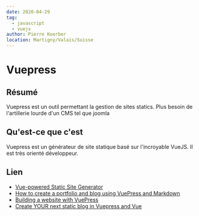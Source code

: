 ```yaml
---
date: 2020-04-29
tag: 
  - javascript
  - vuejs
author: Pierre Koerber
location: Martigny/Valais/Suisse
---
```


# Vuepress

## Résumé

Vuepress est un outil permettant la gestion de sites statics. Plus besoin de l'artillerie lourde d'un CMS tel que joomla

## Qu'est-ce que c'est

Vuepress est un générateur de site statique basé sur l'incroyable VueJS. Il est très orienté développeur.

## Lien

- [Vue-powered Static Site Generator](https://v1.vuepress.vuejs.org/)
- [How to create a portfolio and blog using VuePress and Markdown](https://blog.logrocket.com/how-create-portfolio-blog-using-vuepress-markdown/)
- [Building a website with VuePress](https://hackernoon.com/building-a-website-with-vuepress-9766fcd2830e)
- [Create YOUR next static blog in Vuepress and Vue](https://softchris.github.io/pages/vue-vuepress.html#creating-static-pages)
